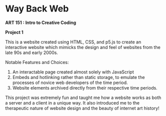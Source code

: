 # Way Back Web
**ART 151 : Intro to Creative Coding**

**Project 1**

This is a website created using HTML, CSS, and p5.js to create an interactive website which mimicks the design and feel of websites from the late 90s and early 2000s.

Notable Features and Choices:
1. An interactable page created almost solely with JavaScript
2. Embeds and hotlinking rather than static storage, to emulate the processes of novice web developers of the time period.
3. Website elements archived directly from their respective time periods.

This project was extremely fun and taught me how a website works as both a server and a client in a unique way. It also introduced me to the therapeutic nature of website design and the beauty of internet art history!

